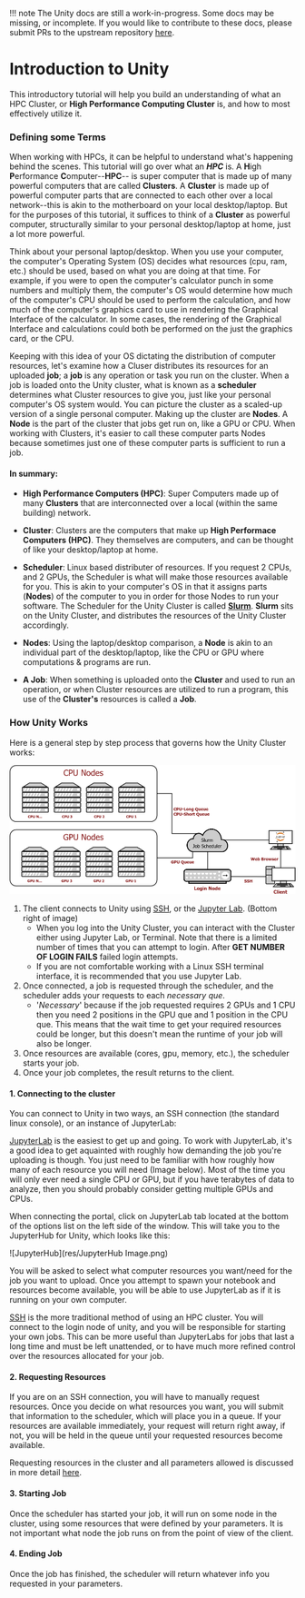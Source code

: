 !!! note
    The Unity docs are still a work-in-progress. Some docs may be missing, or incomplete. If you would like to contribute to these docs, please submit PRs to the upstream repository [here](https://github.com/UMass-RC/unity-docs).

# Introduction to Unity #
This introductory tutorial will help you build an understanding of what an HPC Cluster, or **High Performance Computing Cluster** is, and how to most effectively utilize it.

### Defining some Terms ###
<!--At its most basic level, you are learning how to use a **cluster**. A cluster is many servers (or computers) joined together in an effort to work together, where a single server is known as a **node**. Unity is an **HPC**, or High Performance Computing cluster. This means we focus most on computational power and efficiency, as the name entails. The primary use case of Unity is by researchers wanting more computational power than what is available on their own. -->

When working with HPCs, it can be helpful to understand what's happening behind the scenes. This tutorial will go over what an ***HPC*** is. A **H**igh **P**erformance **C**omputer--**HPC**-- is super computer that is made up of many powerful computers that are called **Clusters**. A **Cluster** is made up of powerful computer parts that are connected to each other over a local network--this is akin to the motherboard on your local desktop/laptop. But for the purposes of this tutorial, it suffices to think of a **Cluster** as powerful computer, structurally similar to your personal desktop/laptop at home, just a lot more powerful.

Think about your personal laptop/desktop. When you use your computer, the computer's Operating System (OS) decides what resources (cpu, ram, etc.) should be used, based on what you are doing at that time. For example, if you were to open the computer's calculator punch in some numbers and multiply them, the computer's OS would determine how much of the computer's CPU should be used to perform the calculation, and how much of the computer's graphics card to use in rendering the Graphical Interface of the calculator. In some cases, the rendering of the Graphical Interface and calculations could both be performed on the just the graphics card, or the CPU.

Keeping with this idea of your OS dictating the distribution of computer resources, let's examine how a Cluser distributes its resources for an uploaded **job**; a **job** is any operation or task you run on the cluster. When a job is loaded onto the Unity cluster, what is known as a **scheduler** determines what Cluster resources to give you, just like your personal computer's OS system would. You can picture the cluster as a scaled-up version of a single personal computer. Making up the cluster are **Nodes**. A **Node** is the part of the cluster that jobs get run on, like a GPU or CPU. When working with Clusters, it's easier to call these computer parts Nodes because sometimes just one of these computer parts is sufficient to run a job.

<h4>In summary:</h4>

* **High Performance Computers (HPC)**: Super Computers made up of many **Clusters** that are interconnected over a local (within the same building) network.

* **Cluster**: Clusters are the computers that make up **High Performace Computers (HPC)**. They themselves are computers, and can be thought of like your desktop/laptop at home.

* **Scheduler**: Linux based distributer of resources. If you request 2 CPUs, and 2 GPUs, the Scheduler is what will make those resources available for you. This is akin to your computer's OS in that it assigns parts (**Nodes**) of the computer to you in order for those Nodes to run your software. The Scheduler for the Unity Cluster is called <a href="https://support.ceci-hpc.be/doc/_contents/QuickStart/SubmittingJobs/SlurmTutorial.html" target="_blank" title = "Open new tab describing Slurm">**Slurm**</a>. **Slurm** sits on the Unity Cluster, and distributes the resources of the Unity Cluster accordingly.

* **Nodes**: Using the laptop/desktop comparison, a **Node** is akin to an individual part of the desktop/laptop, like the CPU or GPU where computations & programs are run.

* **A Job**: When something is uploaded onto the **Cluster** and used to run an operation, or when Cluster resources are utilized to run a program, this use of the **Cluster's** resources is called a **Job**.


### How Unity Works ###
<!-- While you may not need to master every bit of the operation here at the Unity Cluster, it is important that you generally know how the cluster operates, because it can help your troubleshooting in the future. Below is a simplified diagram of the structure of Unity.  -->

Here is a general step by step process that governs how the Unity Cluster works:

![Unity Diagram](res/unity.png)

1. The client connects to Unity using [SSH](connecting/ssh.md), or the [Jupyter Lab](connecting/jupyter.md). (Bottom right of image)
    * When you log into the Unity Cluster, you can interact with the Cluster either using Jupyter Lab, or Terminal. Note that there is a limited number of times that you can attempt to login. After **GET NUMBER OF LOGIN FAILS** failed login attempts.
    * If you are not comfortable working with a Linux SSH terminal interface, it is recommended that you use Jupyter Lab.
2. Once connected, a job is requested through the scheduler, and the scheduler adds your requests to each *necessary que*.
    * '*Necessary*' because if the job requested requires 2 GPUs and 1 CPU then you need 2 positions in the GPU que and 1 position in the CPU que. This means that the wait time to get your required resources could be longer, but this doesn't mean the runtime of your job will also be longer.
3. Once resources are available (cores, gpu, memory, etc.), the scheduler starts your job.
4. Once your job completes, the result returns to the client.


#### 1. Connecting to the cluster ####
You can connect to Unity in two ways, an SSH connection (the standard linux console), or an instance of JupyterLab:

[JupyterLab](connecting/jupyter.md) is the easiest to get up and going. To work with JupyterLab, it's a good idea to get aquainted with roughly how demanding the job you're uploading is though. You just need to be familiar with how roughly how many of each resource you will need (Image below). Most of the time you will only ever need a single CPU or GPU, but if you have terabytes of data to analyze, then you should probably consider getting multiple GPUs and CPUs. 

When connecting the portal, click on JupyterLab tab located at the bottom of the options list on the left side of the window. This will take you to the JupyterHub for Unity, which looks like this: 

![JupyterHub](res/JupyterHub Image.png)

You will be asked to select what computer resources you want/need for the job you want to upload. Once you attempt to spawn your notebook and resources become available, you will be able to use JupyterLab as if it is running on your own computer.

[SSH](connecting/ssh.md) is the more traditional method of using an HPC cluster. You will connect to the login node of unity, and you will be responsible for starting your own jobs. This can be more useful than JupyterLabs for jobs that last a long time and must be left unattended, or to have much more refined control over the resources allocated for your job.

#### 2. Requesting Resources ####
If you are on an SSH connection, you will have to manually request resources. Once you decide on what resources you want, you will submit that information to the scheduler, which will place you in a queue. If your resources are available immediately, your request will return right away, if not, you will be held in the queue until your requested resources become available.

Requesting resources in the cluster and all parameters allowed is discussed in more detail [here](slurm/index.md).

#### 3. Starting Job ####
Once the scheduler has started your job, it will run on some node in the cluster, using some resources that were defined by your parameters. It is not important what node the job runs on from the point of view of the client.

#### 4. Ending Job ####
Once the job has finished, the scheduler will return whatever info you requested in your parameters.
